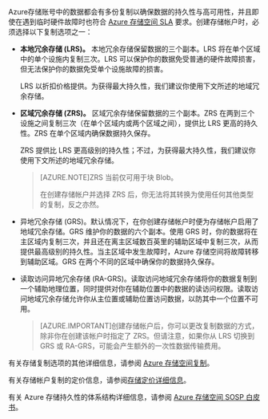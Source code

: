 Azure存储账号中的数据都会有多份复制以确保数据的持久性与高可用性，并且即使在遇到临时硬件故障时也符合 [Azure 存储空间 SLA](/support/legal/sla/) 要求。创建存储帐户时，必须选择以下复制选项之一：

- **本地冗余存储 (LRS)。** 本地冗余存储保留数据的三个副本。LRS 将在单个区域中的单个设施内复制三次。LRS 可以保护你的数据免受普通的硬件故障损害，但无法保护你的数据免受单个设施故障的损害。  
  
	LRS 以折扣价格提供。为获得最大持久性，我们建议你使用下文所述的地域冗余存储。


- **区域冗余存储 (ZRS)。** 区域冗余存储保留数据的三个副本。ZRS 在两到三个设施之间复制三次（在单个区域内或两个区域之间），提供比 LRS 更高的持久性。ZRS 在单个区域内确保数据持久保存。

	ZRS 提供比 LRS 更高级别的持久性；不过，为获得最大持久性，我们建议你使用下文所述的地域冗余存储。

	> [AZURE.NOTE]ZRS 当前仅可用于块 Blob。
	> 
	> 在创建存储帐户并选择 ZRS 后，你无法将其转换为使用任何其他类型的复制，反之亦然。

- 异地冗余存储 (GRS)。默认情况下，在你创建存储帐户时便为存储帐户启用了地域冗余存储。GRS 维护你的数据的六个副本。使用 GRS 时，你的数据将在主区域内复制三次，并且还在离主区域数百英里的辅助区域中复制三次，从而提供最高级别的持久性。当主区域中发生故障时，Azure 存储空间将故障转移到辅助区域。GRS 在两个不同的区域中确保你的数据持久保存。


- 读取访问异地冗余存储 (RA-GRS)。读取访问地域冗余存储将你的数据复制到一个辅助地理位置，同时提供对你在辅助位置中的数据的读访问权限。读取访问地域冗余存储允许你从主位置或辅助位置访问数据，以防其中一个位置不可用。

	> [AZURE.IMPORTANT]创建存储帐户后，你可以更改复制数据的方式，除非你在创建该帐户时指定了 ZRS。但请注意，如果你从 LRS 切换到 GRS 或 RA-GRS，可能会产生额外的一次性数据传输费用。
 
有关存储复制选项的其他详细信息，请参阅 [Azure 存储空间复制](/documentation/articles/storage-redundancy)。

有关存储帐户复制的定价信息，请参阅[存储定价详细信息](/pricing/details/storage/)。

有关 Azure 存储持久性的体系结构详细信息，请参阅 [Azure 存储空间 SOSP 白皮书](http://blogs.msdn.com/b/windowsazurestorage/archive/2011/11/20/windows-azure-storage-a-highly-available-cloud-storage-service-with-strong-consistency.aspx)。

<!---HONumber=70-->